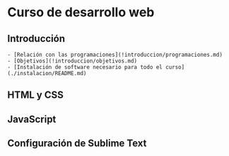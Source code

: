 # Curso de desarrollo web
## Introducción
    - [Relación con las programaciones](!introduccion/programaciones.md)
    - [Objetivos](!introduccion/objetivos.md)
    - [Instalación de software necesario para todo el curso](./instalacion/README.md)
## HTML y CSS

## JavaScript

## Configuración de Sublime Text